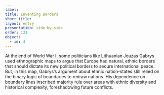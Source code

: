 ```yaml
---
label: 
title: Inventing Borders
short_title: 
layout: entry
presentation: side-by-side
order: 131
object:
  - id: 4
---
```

At the end of World War I, some politicians like Lithuanian Jouzas Gabrys used ethnographic maps to argue that Europe had natural, ethnic borders that should dictate its new political borders to secure international peace. But, in this map, Gabrys’s argument about ethnic nation-states still relied on the binary logic of boundaries to redraw nations. His dependence on boundary lines inscribed majority rule over areas with ethnic diversity and historical complexity, foreshadowing future conflicts.  
